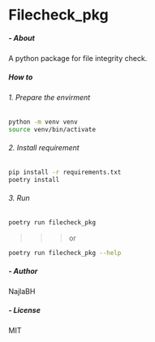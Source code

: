 # Filecheck_pkg
##### - About
A python package for file integrity check.



##### How to 

###### 1. Prepare the envirment
```bash
python -m venv venv
source venv/bin/activate
```

###### 2. Install requirement
```bash
pip install -r requirements.txt
poetry install 
```


###### 3. Run
```bash
poetry run filecheck_pkg
```
>>> or
```bash
poetry run filecheck_pkg --help
```

##### - Author
NajlaBH

##### -  License
MIT
